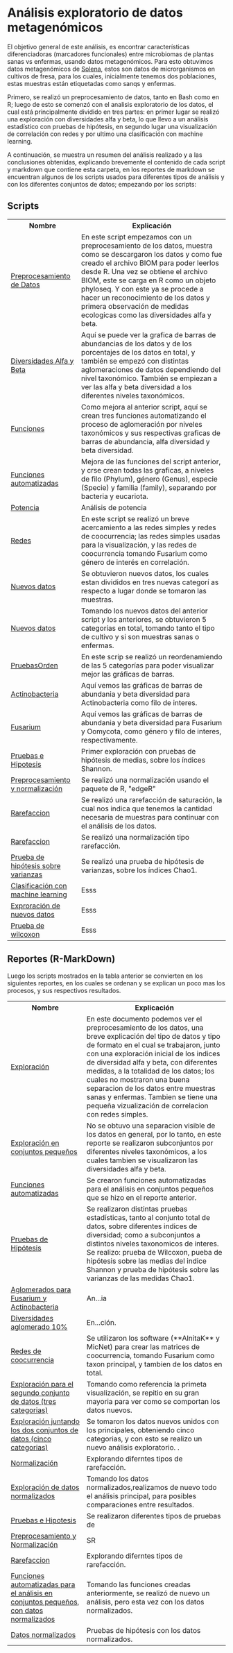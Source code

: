 # Análisis exploratorio de datos metagenómicos

El objetivo general de este análisis, es encontrar características diferenciadoras (marcadores funcionales) entre microbiomas de plantas sanas vs enfermas, usando datos metagenómicos. Para esto obtuvimos datos metagenómicos de <a href="https://solena.ag/home/us" >Solena</a>, estos son datos de microrganismos en cultivos de fresa, para los cuales, inicialmente tenemos dos poblaciones, estas muestras están etiquetadas como sanqs y enfermas.

Primero, se realizó un preprocesamiento de datos, tanto en Bash como en R; luego de esto se comenzó con el analisis exploratorio de los datos, el cual está principalmente dividido en tres partes: en primer lugar se realizó una exploración con diversidades alfa y beta, lo que llevo a un análisis estadístico con pruebas de hipótesis, en segundo lugar una visualización de correlación con redes y por ultimo una clasificación con machine learning.

A continuación, se muestra un resumen del análisis realizado y a las conclusiones obtenidas, explicando brevemente el contenido de cada script y markdown que contiene esta carpeta, en los reportes de markdown se encuentran algunos de los scripts usados para diferentes tipos de análisis y con los diferentes conjuntos de datos; empezando por los scripts:

## Scripts
<table class="default">
  <tr>
    <th scope="row">Nombre</th>
    <th>Explicación</th>
  </tr>
  <tr>
    <td><a href="https://github.com/CamilaSilva1995/Tesis_Maestria/blob/main/Analisis_Comparativo/Fresa_Solena/20230130_PreprocesamientoDatos.R">Preprocesamiento de Datos</a></td>
    <td>En este script empezamos con un preprocesamiento de los datos, muestra como se descargaron los datos y como fue creado el archivo BIOM para poder leerlos desde R. Una vez se obtiene el archivo BIOM, este se carga en R como un objeto phyloseq. Y con este ya se procede a hacer un reconocimiento de los datos y primera observación de medidas ecologicas como las diversidades alfa y beta. </td>
  </tr>
  <tr>
    <td><a href="https://github.com/CamilaSilva1995/Tesis_Maestria/blob/main/Analisis_Comparativo/Fresa_Solena/20230213_DiversidadesAlfa%26Beta.R">Diversidades Alfa y Beta</a></td>
    <td>Aquí se puede ver la grafica de barras de abundancias de los datos y de los porcentajes de los datos en total, y también se empezó con distintas aglomeraciones de datos dependiendo del nivel taxonómico. También se empiezan a ver las alfa y beta diversidad a los diferentes niveles taxonómicos.</td>
  </tr>
  <tr>
    <td><a href="https://github.com/CamilaSilva1995/Tesis_Maestria/blob/main/Analisis_Comparativo/Fresa_Solena/20230220_Funciones.R">Funciones</a></td>
    <td>Como mejora al anterior script, aquí se crean tres funciones automatizando el proceso de aglomeración por niveles taxonómicos y sus respectivas graficas de barras de abundancia, alfa diversidad y beta diversidad.  </td>
  </tr>
  <tr>
    <td><a href="https://github.com/CamilaSilva1995/Tesis_Maestria/blob/main/Analisis_Comparativo/Fresa_Solena/20230227_Funciones%26Graficas.R">Funciones automatizadas</a></td>
    <td>Mejora de las funciones del script anterior, y crse crean todas las graficas, a niveles de filo (Phylum), género (Genus), especie (Specie) y familia (family), separando por bacteria y eucariota.</td>
  </tr>
  <tr>
    <td><a href="https://github.com/CamilaSilva1995/Tesis_Maestria/blob/main/Analisis_Comparativo/Fresa_Solena/20230306_Potencia%26PruebaHipotesis.R">Potencia</a></td>
    <td>Análisis de potencia</td>
  </tr>
  <tr>
    <td><a href="https://github.com/CamilaSilva1995/Tesis_Maestria/blob/main/Analisis_Comparativo/Fresa_Solena/20230314_Redes.R">Redes</a></td>
    <td>En este script se realizó un breve acercamiento a las redes simples y redes de coocurrencia; las redes simples usadas para la visualización, y las redes de coocurrencia tomando Fusarium como género de interés en correlación. </td>
  </tr>
  <tr>
    <td><a href="https://github.com/CamilaSilva1995/Tesis_Maestria/blob/main/Analisis_Comparativo/Fresa_Solena/20230320_NuevosDatos.R">Nuevos datos</a></td>
    <td>Se obtuvieron nuevos datos, los cuales estan divididos en tres nuevas categorí as respecto a lugar donde se tomaron las muestras.</td>
  </tr>
  <tr>
    <td><a href="https://github.com/CamilaSilva1995/Tesis_Maestria/blob/main/Analisis_Comparativo/Fresa_Solena/20230321_NuevosDatosAll.R">Nuevos datos</a></td>
    <td>Tomando los nuevos datos del anterior script y los anteriores, se obtuvieron 5 categorías en total, tomando tanto el tipo de cultivo y si son muestras sanas o enfermas.</td>
  </tr>
  <tr>
    <td><a href="https://github.com/CamilaSilva1995/Tesis_Maestria/blob/main/Analisis_Comparativo/Fresa_Solena/20230327_PruebasOrden.R">PruebasOrden</a></td>
    <td>En este scrip se realizó un reordenamiendo de las 5 categorías para poder visualizar mejor las gráficas de barras.</td>
  </tr>
  <tr>
    <td><a href="https://github.com/CamilaSilva1995/Tesis_Maestria/blob/main/Analisis_Comparativo/Fresa_Solena/20230403_Actinobacteria.R">Actinobacteria</a></td>
    <td>Aquí vemos las gráficas de barras de abundania y beta diversidad para Actinobacteria como filo de interes.</td>
  </tr>
  <tr>
    <td><a href="https://github.com/CamilaSilva1995/Tesis_Maestria/blob/main/Analisis_Comparativo/Fresa_Solena/20230403_Oomycota%26Fusarium.R">Fusarium</a></td>
    <td>Aquí vemos las gráficas de barras de abundania y beta diversidad para Fusarium y Oomycota, como género y filo de interes, respectivamente. </td>
  </tr>
  <tr>
    <td><a href="https://github.com/CamilaSilva1995/Tesis_Maestria/blob/main/Analisis_Comparativo/Fresa_Solena/20230410_PruebasdeHipotesis.R">Pruebas e Hipotesis</a></td>
    <td>Primer exploración con pruebas de hipótesis de medias, sobre los índices Shannon.</td>
  </tr>
  <tr>
    <td><a href="https://github.com/CamilaSilva1995/Tesis_Maestria/blob/main/Analisis_Comparativo/Fresa_Solena/20230411_Preprocesamiento%26Normalizaci%C3%B3n.R">Preprocesamiento y normalización</a></td>
    <td>Se realizó una normalización usando el paquete de R, "edgeR"</td>
  </tr>
  <tr>
    <td><a href="https://github.com/CamilaSilva1995/Tesis_Maestria/blob/main/Analisis_Comparativo/Fresa_Solena/20230419_Rarefaccion.R">Rarefaccion</a></td>
    <td>Se realizó una rarefacción de saturación, la cual nos indica que tenemos la cantidad necesaria de muestras para continuar con el análisis de los datos.</td>
  </tr>
  <tr>
    <td><a href="https://github.com/CamilaSilva1995/Tesis_Maestria/blob/main/Analisis_Comparativo/Fresa_Solena/20230425_Rarefaccion(Normalizacion).R">Rarefaccion</a></td>
    <td>Se realizó una normalización tipo rarefacción.</td>
  </tr>
   <tr>
    <td><a href="https://github.com/CamilaSilva1995/Tesis_Maestria/blob/main/Analisis_Comparativo/Fresa_Solena/20230427_PruebasdeHipotesisVarianzas.R">Prueba de hipótesis sobre varianzas</a></td>
     <td>Se realizó una prueba de hipótesis de varianzas, sobre los índices Chao1.</td>
  </tr>
  <tr>
    <td><a href="https://github.com/CamilaSilva1995/Tesis_Maestria/blob/main/Analisis_Comparativo/Fresa_Solena/20230428_ML.ipynb">Clasificación con machine learning</a></td>
    <td>Esss</td>
  </tr>
  <tr>
    <td><a href="https://github.com/CamilaSilva1995/Tesis_Maestria/blob/main/Analisis_Comparativo/Fresa_Solena/20230502_NuevosDatos.R">Exproración de nuevos datos</a></td>
    <td>Esss</td>
  </tr>
  <tr>
    <td><a href="https://github.com/CamilaSilva1995/Tesis_Maestria/blob/main/Analisis_Comparativo/Fresa_Solena/20230510_PruebaWilcoxon.R">Prueba de wilcoxon</a></td>
    <td>Esss</td>
  </tr>
</table>


## Reportes (R-MarkDown)
Luego los scripts mostrados en la tabla anterior se convierten en los siguientes reportes, en los cuales se ordenan y se explican un poco mas los procesos, y sus respectivos resultados.

<table class="default">
  <tr>
    <th scope="row">Nombre</th>
    <th>Explicación</th>
  </tr>
  <tr>
    <td><a href="https">Exploración</a></td>
    <td>En este documento podemos ver el preprocesamiento de los datos, una breve explicación del tipo de datos y tipo de formato en el cual se trabajaron, junto con una exploración inicial de los indices de diversidad alfa y beta, con diferentes medidas, a la totalidad de los datos; los cuales no mostraron una buena separacion de los datos entre muestras sanas y enfermas. Tambien se tiene una pequeña vizualización de correlacion con redes simples.</td>
  </tr>
  <tr>
    <td><a href="https">Exploración en conjuntos pequeños</a></td>
    <td>No se obtuvo una separacion visible de los datos en general, por lo tanto, en este reporte se realizaron subconjuntos por diferentes niveles taxonómicos, a los cuales tambien se visualizaron las diversidades alfa y beta.</td>
  </tr>
  <tr>
    <td><a href="https">Funciones automatizadas</a></td>
    <td>Se crearon funciones automatizadas para el análisis en conjuntos pequeños que se hizo en el reporte anterior.</td>
  </tr>
  <tr>
    <td><a href="https">Pruebas de Hipótesis</a></td>
    <td>Se realizaron distintas pruebas estadísticas, tanto al conjunto total de datos, sobre diferentes indices de diversidad; como a subconjuntos a distintos niveles taxonomicos de interes. Se realizo: prueba de Wilcoxon, pueba de hipótesis sobre las medias del indice Shannon y prueba de hipótesis sobre las varianzas de las medidas Chao1.</td>
  </tr>
  <tr>
    <td><a href="https">Aglomerados para Fusarium y Actinobacteria</a></td>
    <td>An...ia</td>
  </tr>
  <tr>
    <td><a href="https">Diversidades aglomerado 10%</a></td>
    <td>En...ción. </td>
  </tr>
  <tr>
    <td><a href="https">Redes de coocurrencia</a></td>
    <td>Se utilizaron los software (**AlnitaK** y MicNet) para crear las matrices de coocurrencia, tomando Fusarium como taxon principal,  y tambien de los datos en total.</td>
  </tr>
  <tr>
    <td><a href="https">Exploración para el segundo conjunto de datos (tres categorias) </a></td>
    <td>Tomando como referencia la primeta visualización, se repitio en su gran mayoria  para ver como se comportan los datos nuevos.</td>
  </tr>
  <tr>
    <td><a href="https">Exploración juntando los dos conjuntos de datos (cinco categorias) </a></td>
    <td>Se tomaron los datos nuevos unidos con los principales, obteniendo cinco categorias, y con esto se realizo un nuevo análisis  exploratorio.  .</td>
  </tr>
  <tr>
    <td><a href="https">Normalización </a></td>
    <td>Explorando diferntes tipos de rarefacción.</td>
  </tr>
  <tr>
    <td><a href="https">Exploración de datos normalizados</a></td>
    <td>Tomando los datos normalizados,realizamos de nuevo todo el análisis principal, para posibles comparaciones entre resultados.</td>
  </tr>
  <tr>
    <td><a href="https">Pruebas e Hipotesis</a></td>
    <td>Se realizaron diferentes tipos de pruebas de </td>
  </tr>
  <tr>
    <td><a href="https">Preprocesamiento y Normalización</a></td>
    <td>SR</td>
  </tr>
  <tr>
    <td><a href="https">Rarefaccion</a></<td>
    <td>Explorando diferntes tipos de rarefacción.</td>
  </tr>
  <tr>
    <td><a href="https">Funciones automatizadas para el análisis en conjuntos pequeños, con datos normalizados</a></td>
    <td>Tomando las funciones creadas anteriormente, se realizó de nuevo un análisis, pero esta vez con los datos normalizados.</td>
  </tr>
    <tr>
    <td><a href="https">Datos normalizados</a></td>
    <td>Pruebas de hipótesis con los datos normalizados.</td>
  </tr>
</table>

